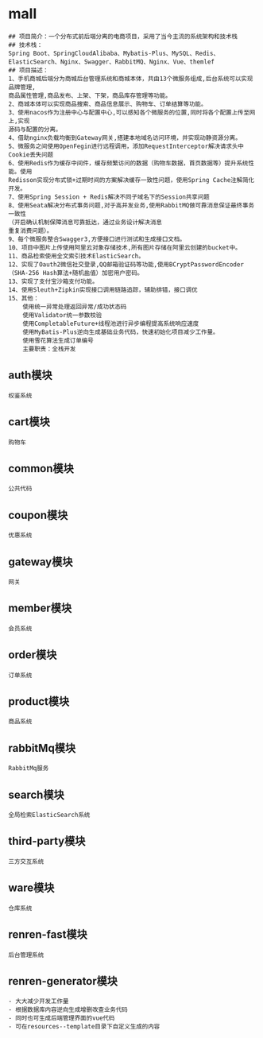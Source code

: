 # mall

    ## 项目简介：一个分布式前后端分离的电商项目，采用了当今主流的系统架构和技术栈
    ## 技术栈：
    Spring Boot、SpringCloudAlibaba、Mybatis-Plus、MySQL、Redis、
    ElasticSearch、Nginx、Swagger、RabbitMQ、Nginx、Vue、themlef
    ## 项目描述：
    1、手机商城后端分为商城后台管理系统和商城本体，共由13个微服务组成,后台系统可以实现品牌管理,
    商品属性管理,商品发布、上架、下架，商品库存管理等功能。
    2、商城本体可以实现商品搜索、商品信息展示、购物车、订单结算等功能。
    3、使用nacos作为注册中心与配置中心,可以感知各个微服务的位置,同时将各个配置上传至网上,实现
    源码与配置的分离。
    4、借助nginx负载均衡到Gateway网关,搭建本地域名访问环境，并实现动静资源分离。
    5、微服务之间使用OpenFegin进行远程调用，添加RequestInterceptor解决请求头中Cookie丢失问题
    6、使用Redis作为缓存中间件，缓存频繁访问的数据（购物车数据，首页数据等）提升系统性能。使用
    Redisson实现分布式锁+过期时间的方案解决缓存一致性问题，使用Spring Cache注解简化开发。
    7、使用Spring Session + Redis解决不同子域名下的Session共享问题
    8、使用Seata解决分布式事务问题,对于高并发业务,使用RabbitMQ做可靠消息保证最终事务一致性
    （开启确认机制保障消息可靠抵达，通过业务设计解决消息
    重复消费问题）。
    9、每个微服务整合Swagger3,方便接口进行测试和生成接口文档。
    10、项目中图片上传使用阿里云对象存储技术,所有图片存储在阿里云创建的bucket中。
    11、商品检索使用全文索引技术ElasticSearch。
    12、实现了Oauth2微信社交登录,QQ邮箱验证码等功能,使用BCryptPasswordEncoder
    （SHA-256 Hash算法+随机盐值）加密用户密码。
    13、实现了支付宝沙箱支付功能。
    14、使用Sleuth+Zipkin实现接口调用链路追踪，辅助排错，接口调优
    15、其他：
        使用统一异常处理返回异常/成功状态码
        使用Validator统一参数校验
        使用CompletableFuture+线程池进行异步编程提高系统响应速度
        使用MyBatis-Plus逆向生成基础业务代码，快速初始化项目减少工作量。
        使用雪花算法生成订单编号
        主要职责：全栈开发

## auth模块
    权鉴系统
## cart模块
    购物车
## common模块
    公共代码
## coupon模块
    优惠系统
## gateway模块
    网关
## member模块
    会员系统
## order模块
    订单系统
## product模块
    商品系统
## rabbitMq模块
    RabbitMq服务
## search模块
    全局检索ElasticSearch系统
## third-party模块
    三方交互系统
## ware模块
    仓库系统
## renren-fast模块
    后台管理系统
## renren-generator模块
    - 大大减少开发工作量 
    - 根据数据库内容逆向生成增删改查业务代码
    - 同时也可生成后端管理界面的vue代码
    - 可在resources--template目录下自定义生成的内容
    
